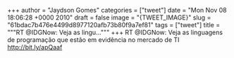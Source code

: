 
+++
author = "Jaydson Gomes"
categories = ["tweet"]
date = "Mon Nov 08 18:06:28 +0000 2010"
draft = false
image = "{TWEET_IMAGE}"
slug = "61bdac7b476e4499d8977120afb73b80f9a7ef81"
tags = ["tweet"]
title = """RT @IDGNow: Veja as lingu..."""
+++
RT @IDGNow: Veja as linguagens de programação que estão em evidência no mercado de TI http://bit.ly/apQaaf
